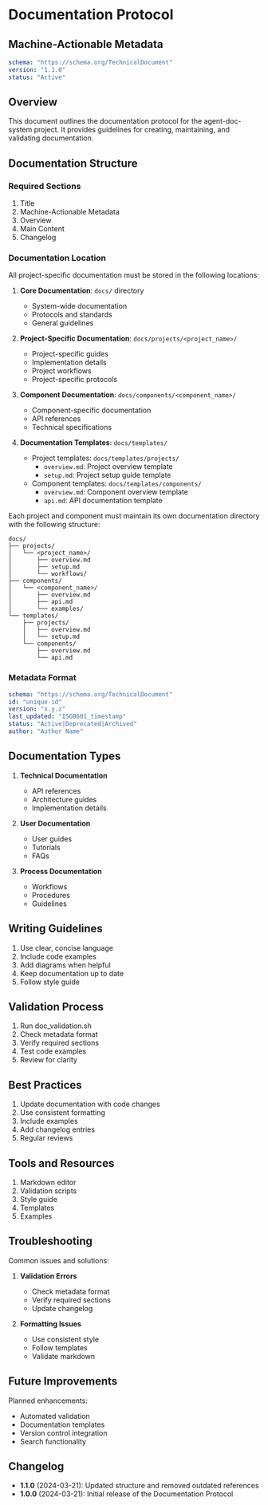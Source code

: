 # Documentation Protocol

## Machine-Actionable Metadata
```yaml
schema: "https://schema.org/TechnicalDocument"
version: "1.1.0"
status: "Active"
```

## Overview

This document outlines the documentation protocol for the agent-doc-system project. It provides guidelines for creating, maintaining, and validating documentation.

## Documentation Structure

### Required Sections

1. Title
2. Machine-Actionable Metadata
3. Overview
4. Main Content
5. Changelog

### Documentation Location

All project-specific documentation must be stored in the following locations:

1. **Core Documentation**: `docs/` directory
   - System-wide documentation
   - Protocols and standards
   - General guidelines

2. **Project-Specific Documentation**: `docs/projects/<project_name>/`
   - Project-specific guides
   - Implementation details
   - Project workflows
   - Project-specific protocols

3. **Component Documentation**: `docs/components/<component_name>/`
   - Component-specific documentation
   - API references
   - Technical specifications

4. **Documentation Templates**: `docs/templates/`
   - Project templates: `docs/templates/projects/`
     - `overview.md`: Project overview template
     - `setup.md`: Project setup guide template
   - Component templates: `docs/templates/components/`
     - `overview.md`: Component overview template
     - `api.md`: API documentation template

Each project and component must maintain its own documentation directory with the following structure:
```
docs/
├── projects/
│   └── <project_name>/
│       ├── overview.md
│       ├── setup.md
│       └── workflows/
├── components/
│   └── <component_name>/
│       ├── overview.md
│       ├── api.md
│       └── examples/
└── templates/
    ├── projects/
    │   ├── overview.md
    │   └── setup.md
    └── components/
        ├── overview.md
        └── api.md
```

### Metadata Format

```yaml
schema: "https://schema.org/TechnicalDocument"
id: "unique-id"
version: "x.y.z"
last_updated: "ISO8601_timestamp"
status: "Active|Deprecated|Archived"
author: "Author Name"
```

## Documentation Types

1. **Technical Documentation**
   - API references
   - Architecture guides
   - Implementation details

2. **User Documentation**
   - User guides
   - Tutorials
   - FAQs

3. **Process Documentation**
   - Workflows
   - Procedures
   - Guidelines

## Writing Guidelines

1. Use clear, concise language
2. Include code examples
3. Add diagrams when helpful
4. Keep documentation up to date
5. Follow style guide

## Validation Process

1. Run doc_validation.sh
2. Check metadata format
3. Verify required sections
4. Test code examples
5. Review for clarity

## Best Practices

1. Update documentation with code changes
2. Use consistent formatting
3. Include examples
4. Add changelog entries
5. Regular reviews

## Tools and Resources

1. Markdown editor
2. Validation scripts
3. Style guide
4. Templates
5. Examples

## Troubleshooting

Common issues and solutions:

1. **Validation Errors**
   - Check metadata format
   - Verify required sections
   - Update changelog

2. **Formatting Issues**
   - Use consistent style
   - Follow templates
   - Validate markdown

## Future Improvements

Planned enhancements:
- Automated validation
- Documentation templates
- Version control integration
- Search functionality

## Changelog

- **1.1.0** (2024-03-21): Updated structure and removed outdated references
- **1.0.0** (2024-03-21): Initial release of the Documentation Protocol 